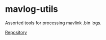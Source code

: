 # mavlog-utils

Assorted tools for processing mavlink .bin logs.

[Repository](https://github.com/goromal/mavlog-utils)


